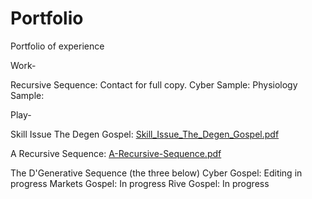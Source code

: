 # Portfolio
Portfolio of experience

Work-

Recursive Sequence: Contact for full copy.
Cyber Sample:
Physiology Sample:


Play-

Skill Issue The Degen Gospel: [Skill_Issue_The_Degen_Gospel.pdf](https://github.com/user-attachments/files/20150970/Skill_Issue_The_Degen_Gospel.pdf)

A Recursive Sequence: [A-Recursive-Sequence.pdf](https://github.com/user-attachments/files/20150973/A-Recursive-Sequence.pdf)

The D'Generative Sequence (the three below)
Cyber Gospel: Editing in progress
Markets Gospel: In progress
Rive Gospel: In progress
